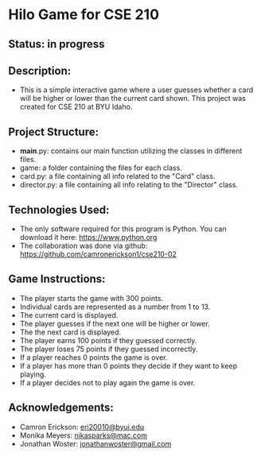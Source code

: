 # Hilo Game for CSE 210

## Status: in progress

## Description:
- This is a simple interactive game where a user guesses whether a card will be higher or lower than the current card shown. This project was created for CSE 210 at BYU Idaho.

## Project Structure:
- __main__.py: contains our main function utilizing the classes in different files.
- game: a folder containing the files for each class.
- card.py: a file containing all info related to the "Card" class.
- director.py: a file containing all info relating to the "Director" class.

## Technologies Used:
- The only software required for this program is Python. You can download it here: https://www.python.org
- The collaboration was done via github: https://github.com/camronerickson1/cse210-02

## Game Instructions:
- The player starts the game with 300 points.
- Individual cards are represented as a number from 1 to 13.
- The current card is displayed.
- The player guesses if the next one will be higher or lower.
- The the next card is displayed.
- The player earns 100 points if they guessed correctly.
- The player loses 75 points if they guessed incorrectly.
- If a player reaches 0 points the game is over.
- If a player has more than 0 points they decide if they want to keep playing.
- If a player decides not to play again the game is over.

## Acknowledgements:
- Camron Erickson: eri20010@byui.edu
- Monika Meyers: nikasparks@mac.com
- Jonathan Woster: jonathanwoster@gmail.com



